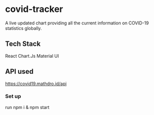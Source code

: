# covid-tracker

A live updated chart providing all the current information on COVID-19 statistics globally.

## Tech Stack
React
Chart.Js
Material UI

## API used

https://covid19.mathdro.id/api

### Set up

run npm i & npm start
